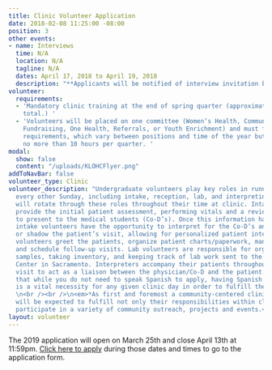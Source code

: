 ```yaml
---
title: Clinic Volunteer Application
date: 2018-02-08 11:25:00 -08:00
position: 3
other events:
- name: Interviews
  time: N/A
  location: N/A
  tagline: N/A
  dates: April 17, 2018 to April 19, 2018
  description: "**Applicants will be notified of interview invitation by April 13th**"
volunteer:
  requirements:
  - 'Mandatory clinic training at the end of spring quarter (approximately 8 hours
    total.) '
  - 'Volunteers will be placed on one committee (Women’s Health, Community Outreach,
    Fundraising, One Health, Referrals, or Youth Enrichment) and must fulfill committee
    requirements, which vary between positions and time of the year but are generally
    no more than 10 hours per quarter. '
modal:
  show: false
  content: "/uploads/KLOHCFlyer.png"
addToNavBar: false
volunteer_type: Clinic
volunteer_description: "Undergraduate volunteers play key roles in running clinic
  every other Sunday, including intake, reception, lab, and interpreting. Volunteers
  will rotate through these roles throughout their time at clinic. Intake volunteers
  provide the initial patient assessment, performing vitals and a review of systems
  to present to the medical students (Co-D’s). Once this information has been collected,
  intake volunteers have the opportunity to interpret for the Co-D’s and Doctors,
  or shadow the patient’s visit, allowing for personalized patient interactions. Reception
  volunteers greet the patients, organize patient charts/paperwork, manage appointments
  and schedule follow-up visits. Lab volunteers are responsible for organizing lab
  samples, taking inventory, and keeping track of lab work sent to the UC Davis Medical
  Center in Sacramento. Interpreters accompany their patients throughout their clinic
  visit to act as a liaison between the physician/Co-D and the patient. Please note
  that while you do not need to speak Spanish to apply, having Spanish speaking volunteers
  is a vital necessity for any given clinic day in order to fulfill the KLHOC mission.
  \n<br /><br />\n<em>*As first and foremost a community-centered clinic, all volunteers
  will be expected to fulfill not only their responsibilities within clinic but also
  participate in a variety of community outreach, projects and events.</em>"
layout: volunteer
---
```


The 2019 application will open on March 25th and close April 13th at 11:59pm. [Click here to apply](https://goo.gl/forms/NjVBpLwGI1JIikst1) during those dates and times to go to the application form.
